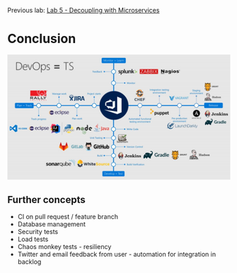 Previous lab: [Lab 5 - Decoupling with Microservices](../Lab%205%20-%20Decoupling%20with%20Microservices/README.md)

# Conclusion

![DevOps = TS](./imgs/DevOps-TS.jpg)

## Further concepts

- CI on pull request / feature branch
- Database management
- Security tests
- Load tests
- Chaos monkey tests - resiliency
- Twitter and email feedback from user - automation for integration in backlog